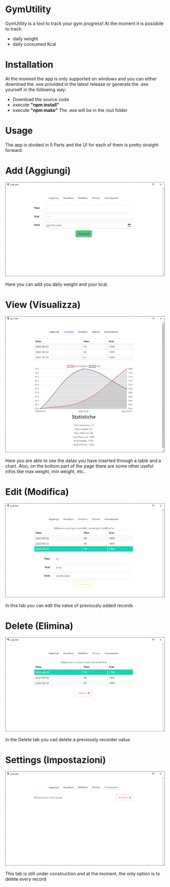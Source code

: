 # GymUtility

GymUtility is a tool to track your gym progress!
At the moment it is possibile to track:
*  daily weight  
*  daily consumed Kcal 



# Installation
At the moment the app is only supported on windows and you can either download the .exe provided in the latest release 
or generate the .exe yourself in the following way:
* Download the source code
* execute **"npm install"**
* execute **"npm make"**
The .exe will be in the /out folder

# Usage
The app is divided in 5 Parts and the UI for each of them is pretty straight forward.

# Add (Aggiungi) 
<p align="center">
  <img src="./img/Add.PNG" alt="Add" >
</p>
Here you can add you daily weight and your kcal.

# View (Visualizza)
 <p align="center">
  <img src="./img/View.png" alt="View" >
</p>
Here you are able to see the datas you have inserted through a table and a chart.
Also, on the bottom part of the page there are some other useful infos like max weight, min weight, etc..

# Edit (Modifica)
 <p align="center">
  <img src="./img/Edit.png" alt="Edit" >
</p>
In this tab you can edit the value of previously added records

# Delete (Elimina)
 <p align="center">
  <img src="./img/Delete.png" alt="Delete" >
</p>
In the Delete tab you cad delete a previously recorder value

# Settings (Impostazioni)
<p align="center">
  <img src="./img/Clear.png" alt="Delete" >
</p>
This tab is still under construction and at the moment, the only option is to delete every record 
 
